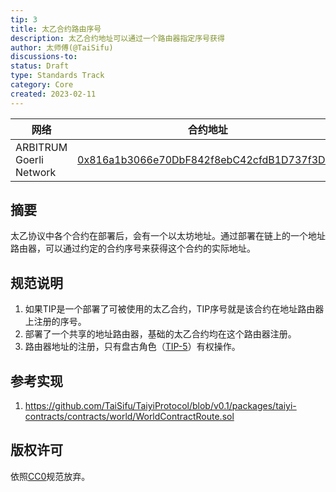 ```yaml
---
tip: 3
title: 太乙合约路由序号
description: 太乙合约地址可以通过一个路由器指定序号获得
author: 太师傅(@TaiSifu)
discussions-to: 
status: Draft
type: Standards Track
category: Core
created: 2023-02-11
---
```


|   网络   | 合约地址  |
|-----------------|-------------|
| ARBITRUM Goerli Network | [0x816a1b3066e70DbF842f8ebC42cfdB1D737f3D03](https://goerli.arbiscan.io/address/0x816a1b3066e70DbF842f8ebC42cfdB1D737f3D03) |


## 摘要

太乙协议中各个合约在部署后，会有一个以太坊地址。通过部署在链上的一个地址路由器，可以通过约定的合约序号来获得这个合约的实际地址。

## 规范说明

1. 如果TIP是一个部署了可被使用的太乙合约，TIP序号就是该合约在地址路由器上注册的序号。
2. 部署了一个共享的地址路由器，基础的太乙合约均在这个路由器注册。
3. 路由器地址的注册，只有盘古角色（[TIP-5](./tip-5.md)）有权操作。

## 参考实现

1. https://github.com/TaiSifu/TaiyiProtocol/blob/v0.1/packages/taiyi-contracts/contracts/world/WorldContractRoute.sol

## 版权许可
依照[CC0](../LICENSE.md)规范放弃。
